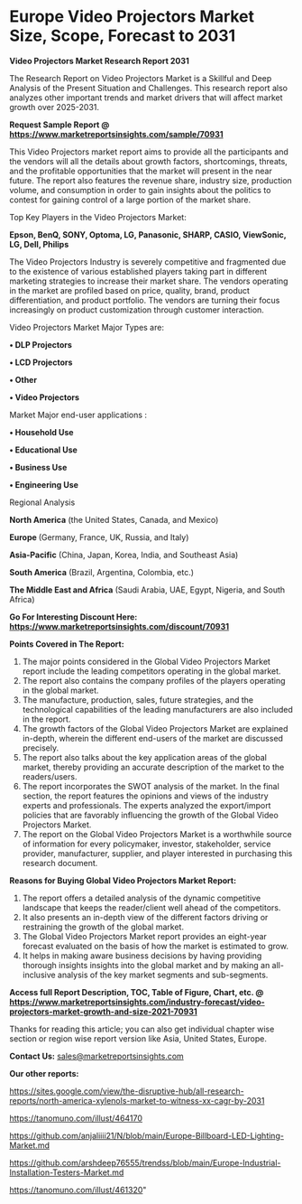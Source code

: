 # Europe Video Projectors Market Size, Scope, Forecast to 2031

<strong>Video Projectors Market Research Report 2031</strong>

The Research Report on Video Projectors Market is a Skillful and Deep Analysis of the Present Situation and Challenges. This research report also analyzes other important trends and market drivers that will affect market growth over 2025-2031.

<strong>Request Sample Report @ <a href=https://www.marketreportsinsights.com/sample/70931>https://www.marketreportsinsights.com/sample/70931</a></strong>

This Video Projectors market report aims to provide all the participants and the vendors will all the details about growth factors, shortcomings, threats, and the profitable opportunities that the market will present in the near future. The report also features the revenue share, industry size, production volume, and consumption in order to gain insights about the politics to contest for gaining control of a large portion of the market share.

Top Key Players in the Video Projectors Market:

<strong>Epson, BenQ, SONY, Optoma, LG, Panasonic, SHARP, CASIO, ViewSonic, LG, Dell, Philips</strong>

The Video Projectors Industry is severely competitive and fragmented due to the existence of various established players taking part in different marketing strategies to increase their market share. The vendors operating in the market are profiled based on price, quality, brand, product differentiation, and product portfolio. The vendors are turning their focus increasingly on product customization through customer interaction.

Video Projectors Market Major Types are:

<strong>• DLP Projectors

• LCD Projectors

• Other

• Video Projectors</strong>

Market Major end-user applications :

<strong>• Household Use

• Educational Use

• Business Use

• Engineering Use</strong>

Regional Analysis

</u><strong><b>North America</b></strong> (the United States, Canada, and Mexico)

<strong><b>Europe </b></strong>(Germany, France, UK, Russia, and Italy)

<strong><b>Asia-Pacific</b></strong> (China, Japan, Korea, India, and Southeast Asia)

<strong><b>South America</b></strong> (Brazil, Argentina, Colombia, etc.)

<strong><b>The Middle East and Africa</b></strong> (Saudi Arabia, UAE, Egypt, Nigeria, and South Africa)

<strong>Go For Interesting Discount Here: <a href=https://www.marketreportsinsights.com/discount/70931>https://www.marketreportsinsights.com/discount/70931</a></strong>

<strong>Points Covered in The Report:</strong>
<ol>
  <li>The major points considered in the Global Video Projectors Market report include the leading competitors operating in the global market.</li>
  <li>The report also contains the company profiles of the players operating in the global market.</li>
  <li>The manufacture, production, sales, future strategies, and the technological capabilities of the leading manufacturers are also included in the report.</li>
  <li>The growth factors of the Global Video Projectors Market are explained in-depth, wherein the different end-users of the market are discussed precisely.</li>
  <li>The report also talks about the key application areas of the global market, thereby providing an accurate description of the market to the readers/users.</li>
  <li>The report incorporates the SWOT analysis of the market. In the final section, the report features the opinions and views of the industry experts and professionals. The experts analyzed the export/import policies that are favorably influencing the growth of the Global Video Projectors Market.</li>
  <li>The report on the Global Video Projectors Market is a worthwhile source of information for every policymaker, investor, stakeholder, service provider, manufacturer, supplier, and player interested in purchasing this research document.</li>
</ol>
<strong>Reasons for Buying Global Video Projectors Market Report:</strong>

<ol>
  <li>The report offers a detailed analysis of the dynamic competitive landscape that keeps the reader/client well ahead of the competitors.</li>
  <li>It also presents an in-depth view of the different factors driving or restraining the growth of the global market.</li>
  <li>The Global Video Projectors Market report provides an eight-year forecast evaluated on the basis of how the market is estimated to grow.</li>
  <li>It helps in making aware business decisions by having providing thorough insights insights into the global market and by making an all-inclusive analysis of the key market segments and sub-segments.</li>
</ol>
<strong>Access full Report Description, TOC, Table of Figure, Chart, etc. @ <a href=https://www.marketreportsinsights.com/industry-forecast/video-projectors-market-growth-and-size-2021-70931>https://www.marketreportsinsights.com/industry-forecast/video-projectors-market-growth-and-size-2021-70931</a></strong>


Thanks for reading this article; you can also get individual chapter wise section or region wise report version like Asia, United States, Europe.

<strong>Contact Us:</strong>
sales@marketreportsinsights.com

<strong>Our other reports:</strong>

<a href=https://sites.google.com/view/the-disruptive-hub/all-research-reports/north-america-xylenols-market-to-witness-xx-cagr-by-2031>https://sites.google.com/view/the-disruptive-hub/all-research-reports/north-america-xylenols-market-to-witness-xx-cagr-by-2031</a>

<a href=https://tanomuno.com/illust/464170>https://tanomuno.com/illust/464170</a>

<a href=https://github.com/anjaliiii21/N/blob/main/Europe-Billboard-LED-Lighting-Market.md>https://github.com/anjaliiii21/N/blob/main/Europe-Billboard-LED-Lighting-Market.md</a>

<a href=https://github.com/arshdeep76555/trendss/blob/main/Europe-Industrial-Installation-Testers-Market.md>https://github.com/arshdeep76555/trendss/blob/main/Europe-Industrial-Installation-Testers-Market.md</a>

<a href=https://tanomuno.com/illust/461320>https://tanomuno.com/illust/461320</a>"
